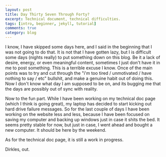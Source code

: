 ```yaml
---
layout: post
title: Day Thirty Seven Through Forty?
excerpt: Technical document, technical difficulties.
tags: [intro, beginner, jekyll, tutorial]
comments: true
category: blog
---
```


I know, I have skipped some days here, and I said in the beginning that I was not going to do that. It is not that I have gotten lazy, but I is difficult some days (nights really) to put something down on this blog. Be it a lack of desire, energy, or even meaningful content, sometimes I just don't have it in me to post something. This is a terrible excuse I know. Once of the main points was to try and cut through the "i'm too tired / unmotivated / have nothing to say / etc" bullshit, and make a genuine habit out of doing this. Now I don't know what day I am supposed to be on, and its bugging me that the days are possibly out of sync with reality.

Now to the fun part. While I have been working on my technical doc page (which I think is going great), my laptop has decided to start kicking out hard drive failure messages. So for the last couple of days I have been working on the website less and less, because I have been focused on saving my computer and backing up windows just in case it shits the bed. It seems pretty stable for now, but just in case, I went ahead and bought a new computer. It should be here by the weekend.

As for the technical doc page, it is still a work in progress.

Dirkles, out. 
